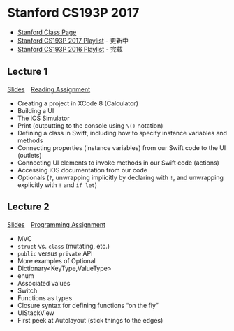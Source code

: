 # Stanford CS193P 2017

* [Stanford Class Page](http://web.stanford.edu/class/cs193p/cgi-bin/drupal/)
* [Stanford CS193P 2017 Playlist](https://www.youtube.com/playlist?list=PLPA-ayBrweUz32NSgNZdl0_QISw-f12Ai) - 更新中
* [Stanford CS193P 2016  Playlist](https://www.youtube.com/playlist?list=PLsJq-VuSo2k26duIWzNjXztkZ7VrbppkT) - 完载

## Lecture 1

[Slides](https://github.com/jasonliao/cs193p-2017/tree/master/slides/Lecture-1-Slides.pdf)　[Reading Assignment](https://github.com/jasonliao/cs193p-2017/tree/master/reading-assignment/Reading-Assignment-1_Intro-to-Swift.pdf)

* Creating a project in XCode 8 (Calculator)
* Building a UI
* The iOS Simulator
* Print (outputting to the console using `\()` notation)
* Defining a class in Swift, including how to specify instance variables and methods
* Connecting properties (instance variables) from our Swift code to the UI (outlets)
* Connecting UI elements to invoke methods in our Swift code (actions)
* Accessing iOS documentation from our code
* Optionals (`?`, unwrapping implicitly by declaring with `!`, and unwrapping explicitly with `!` and `if let`)

## Lecture 2

[Slides](https://github.com/jasonliao/cs193p-2017/tree/master/slides/Lecture-2-Slides.pdf)　[Programming Assignment](https://github.com/jasonliao/cs193p-2017/tree/master/programming-assignment/Programming-Project-1_Calculator.pdf)

* MVC
* `struct` vs. `class` (mutating, etc.)
* `public` versus `private` API
* More examples of Optional
* Dictionary<KeyType,ValueType>
* enum
* Associated values
* Switch
* Functions as types
* Closure syntax for defining functions “on the fly”
* UIStackView
* First peek at Autolayout (stick things to the edges)
